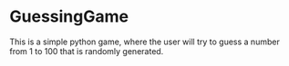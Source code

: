 # GuessingGame
This is a simple python game, where the user will try to guess a number from 1 to 100 that is randomly generated. 
